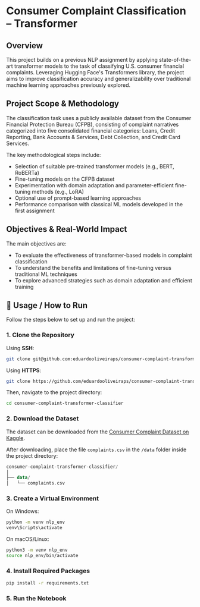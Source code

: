 # Consumer Complaint Classification – Transformer

## Overview
This project builds on a previous NLP assignment by applying state-of-the-art transformer models to the task of classifying U.S. consumer financial complaints. Leveraging Hugging Face's Transformers library, the project aims to improve classification accuracy and generalizability over traditional machine learning approaches previously explored.

## Project Scope & Methodology
The classification task uses a publicly available dataset from the Consumer Financial Protection Bureau (CFPB), consisting of complaint narratives categorized into five consolidated financial categories: Loans, Credit Reporting, Bank Accounts & Services, Debt Collection, and Credit Card Services.

The key methodological steps include:
- Selection of suitable pre-trained transformer models (e.g., BERT, RoBERTa)
- Fine-tuning models on the CFPB dataset
- Experimentation with domain adaptation and parameter-efficient fine-tuning methods (e.g., LoRA)
- Optional use of prompt-based learning approaches
- Performance comparison with classical ML models developed in the first assignment

## Objectives & Real-World Impact
The main objectives are:
- To evaluate the effectiveness of transformer-based models in complaint classification
- To understand the benefits and limitations of fine-tuning versus traditional ML techniques
- To explore advanced strategies such as domain adaptation and efficient training

## 🔧 Usage / How to Run

Follow the steps below to set up and run the project:

### 1. Clone the Repository

Using **SSH**:
```bash
git clone git@github.com:eduardooliveiraps/consumer-complaint-transformer-classifier.git
```	

Using **HTTPS**:
```bash
git clone https://github.com/eduardooliveiraps/consumer-complaint-transformer-classifier.git
```

Then, navigate to the project directory:
```bash
cd consumer-complaint-transformer-classifier
```

### 2. Download the Dataset

The dataset can be downloaded from the [Consumer Complaint Dataset on Kaggle](https://www.kaggle.com/datasets/namigabbasov/consumer-complaint-dataset).

After downloading, place the file `complaints.csv` in the `/data` folder inside the project directory:

```kotlin
consumer-complaint-transformer-classifier/
│
├── data/
│   └── complaints.csv
```

### 3. Create a Virtual Environment

On Windows:
```bash
python -m venv nlp_env
venv\Scripts\activate
```

On macOS/Linux:
```bash
python3 -m venv nlp_env
source nlp_env/bin/activate
```

### 4. Install Required Packages
```bash
pip install -r requirements.txt
```

### 5. Run the Notebook



